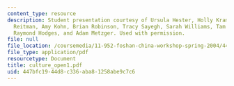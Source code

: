 ```yaml
---
content_type: resource
description: Student presentation courtesy of Ursula Hester, Holly Krambeck, Alexandra
  Reitman, Amy Kohn, Brian Robinson, Tracy Sayegh, Sarah Williams, Tam Doan, Hao Tian,
  Raymond Hodges, and Adam Metzger. Used with permission.
file: null
file_location: /coursemedia/11-952-foshan-china-workshop-spring-2004/447bfc1944d8c336aba81258abe9c7c6_culture_open1.pdf
file_type: application/pdf
resourcetype: Document
title: culture_open1.pdf
uid: 447bfc19-44d8-c336-aba8-1258abe9c7c6
---
```

